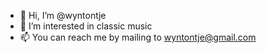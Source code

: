 - 👋 Hi, I’m @wyntontje
- 👀 I’m interested in classic music
- 📫 You can reach me by mailing to wyntontje@gmail.com
